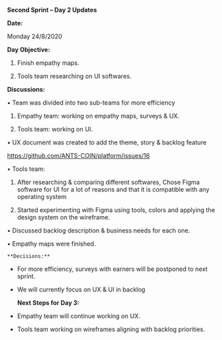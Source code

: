 **Second Sprint – Day 2 Updates**
 	
  
  **Date:**

Monday 24/8/2020
 	
  
  **Day Objective:**
1.	Finish empathy maps.

2.	Tools team researching on UI softwares.
 	
  
  **Discussions:**
  
  
•	Team was divided into two sub-teams for more efficiency

1.	Empathy team: working on empathy maps, surveys & UX.

2.	Tools team: working on UI.


•	UX document was created to add the theme, story & backlog feature

https://github.com/ANTS-COIN/platform/issues/16


•	Tools team:

1.	After researching & comparing different softwares, Chose Figma software for UI for a lot of reasons and that it is compatible with any operating system

2.	Started experimenting with Figma using tools, colors and applying the design system on the wireframe.


•	Discussed backlog description & business needs for each one. 


•	Empathy maps were finished.


 	**Decisions:**
  
-	For more efficiency, surveys with earners will be postponed to next sprint.

-	We will currently focus on UX & UI in backlog


 	**Next Steps for Day 3:**
  
-	Empathy team will continue working on UX.

-	Tools team working on wireframes aligning with backlog priorities.

